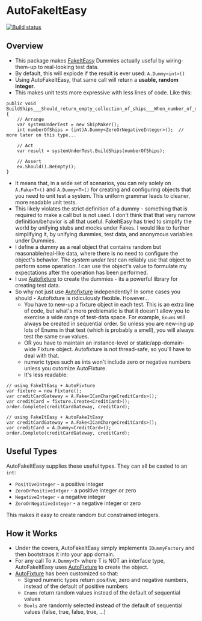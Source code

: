 AutoFakeItEasy
==============
[![Build status](https://ci.appveyor.com/api/projects/status/c92mt9ckaewlyl6m?svg=true)](https://ci.appveyor.com/project/SurajGupta/obeautifulcode-autofakeiteasy)

Overview
--------
- This package makes [FakeItEasy] Dummies actually useful by wiring-them-up to real-looking test data.
- By default, this will explode if the result is ever used: `A.Dummy<int>()`
- Using AutoFakeItEasy, that same call will return a **usable, random integer**.
- This makes unit tests more expressive with less lines of code.  Like this:

```
public void BuildShips___Should_return_empty_collection_of_ships___When_number_of_ships_is_zero_or_negative()
{
    // Arrange
    var systemUnderTest = new ShipMaker();
    int numberOfShips = (int)A.Dummy<ZeroOrNegativeInteger>();  // more later on this type...

    // Act
    var result = systemUnderTest.BuildShips(numberOfShips);

    // Assert
    ex.Should().BeEmpty();
}
```

- It means that, in a wide set of scenarios, you can rely solely on `A.Fake<T>()` and `A.Dummy<T>()` for creating and configuring objects that you need to unit test a system.  This uniform grammar leads to cleaner, more readable unit tests.
- This likely violates the strict definition of a dummy - something that is required to make a call but is not used.  I don't think that that very narrow definition/behavior is all that useful.  FakeItEasy has tried to simplify the world by unifying stubs and mocks under Fakes.  I would like to further simplifying it, by unifying dummies, test data, and anonymous variables under Dummies.
-  I define a dummy as a real object that contains random but reasonable/real-like data, where there is no need to configure the object's behavior.  The *system under test* can reliably use that object to perform some operation.  *I* can use the object's value to formulate my expectations after the operation has been performed.
-  I use [Autofixture] to create the dummies - its a powerful library for creating test data.
-  So why not just use [Autofixture] independently?  In some cases you should - Autofixture is ridiculously flexible.   However...
    -  You have to new-up a fixture object in each test.  This is an extra line of code, but what's more problematic is that it doesn't allow you to exercise a wide range of test-data space.  For example, `Enums` will always be created in sequential order.  So unless you are new-ing up lots of Enums in that test (which is probably a smell), you will always test the same `Enum` values.
    -  OR you have to maintain an instance-level or static/app-domain-wide Fixture object.  Autofixture is not thread-safe, so you'll have to deal with that.
    -  numeric types such as ints won't include zero or negative numbers unless you cutomize AutoFixture.
    -  It's less readable:

```
// using FakeItEasy + AutoFixture
var fixture = new Fixture();
var creditCardGateway = A.Fake<ICanChargeCreditCards>();
var creditCard = fixture.Create<CreditCard>();
order.Complete(creditCardGateway, creditCard);

// using FakeItEasy + AutoFakeItEasy
var creditCardGateway = A.Fake<ICanChargeCreditCards>();
var creditCard = A.Dummy<CreditCard>();
order.Complete(creditCardGateway, creditCard);
```

Useful Types
------------
AutoFakeItEasy supplies these useful types.  They can all be casted to an `int`:

- `PositiveInteger` - a positive integer
- `ZeroOrPositiveIntger` - a positive integer or zero
- `NegativeInteger` - a negative integer
- `ZeroOrNegativeInteger` - a negative integer or zero

This makes it easy to create random but constrained integers.

How it Works
-----
- Under the covers, AutoFakeItEasy simply implements `IDummyFactory` and then bootstraps it into your app domain.
- For any call To `A.Dummy<T>` where T is NOT an interface type, AutoFakeItEasy uses [AutoFixture] to create the object.
- [AutoFixture] has been customized so that:
  - Signed numeric types return positive, zero and negative numbers, instead of the default of positive numbers
  - `Enums` return random values instead of the default of sequential values
  - `Bools` are randomly selected instead of the default of sequential values (false, true, false, true, ...)


[FakeItEasy]: https://fakeiteasy.github.io/
[AutoFixture]: https://github.com/AutoFixture/AutoFixture